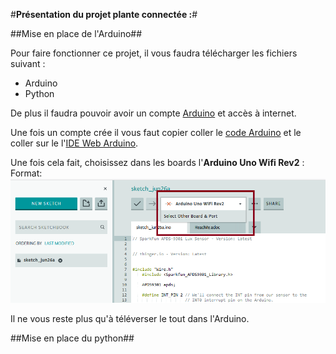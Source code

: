 #**Présentation du projet plante connectée :**#

##Mise en place de l'Arduino##

Pour faire fonctionner ce projet, il vous faudra télécharger les fichiers suivant :
- Arduino
- Python

De plus il faudra pouvoir avoir un compte [Arduino](https://id.arduino.cc/) et accès à internet.

Une fois un compte crée il vous faut copier coller le [code Arduino](https://github.com/coolofdead/Plante-Connectee/blob/master/Arduino/Capteur/Capteur.ino) et le coller sur le l'[IDE Web Arduino](https://create.arduino.cc/editor).

Une fois cela fait, choisissez dans les boards l'**Arduino Uno Wifi Rev2** :
Format: ![Arduino Board Select](/Images/Arduino_Board.png)

Il ne vous reste plus qu'à téléverser le tout dans l'Arduino.


##Mise en place du python##
